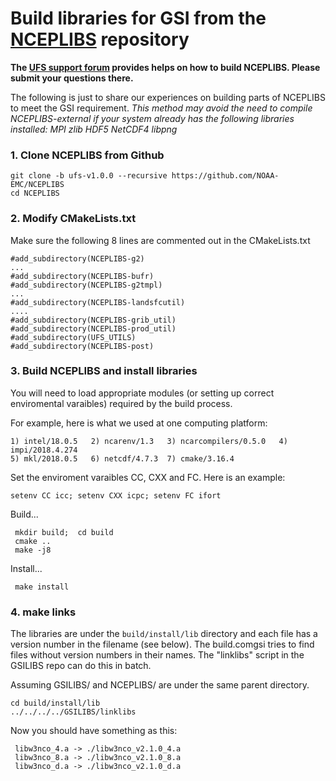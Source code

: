 # Build libraries for GSI from the [NCEPLIBS](https://github.com/NOAA-EMC/NCEPLIBS) repository

**The [UFS support forum](https://forums.ufscommunity.org) provides helps on how to build NCEPLIBS. Please submit your questions there.**

The following is just to share our experiences on building parts of NCEPLIBS to meet the GSI requirement.
*This method may avoid the need to compile NCEPLIBS-external if your system already has the following libraries installed: MPI zlib HDF5 NetCDF4 libpng*

### 1. Clone NCEPLIBS from Github
```
git clone -b ufs-v1.0.0 --recursive https://github.com/NOAA-EMC/NCEPLIBS
cd NCEPLIBS
```

### 2. Modify CMakeLists.txt
  Make sure the following 8 lines are commented out in the CMakeLists.txt
```
#add_subdirectory(NCEPLIBS-g2)
...
#add_subdirectory(NCEPLIBS-bufr)
#add_subdirectory(NCEPLIBS-g2tmpl)
...
#add_subdirectory(NCEPLIBS-landsfcutil)
....
#add_subdirectory(NCEPLIBS-grib_util)
#add_subdirectory(NCEPLIBS-prod_util)
#add_subdirectory(UFS_UTILS)
#add_subdirectory(NCEPLIBS-post)
```

### 3. Build NCEPLIBS and install libraries

You will need to load appropriate modules (or setting up correct enviromental varaibles) required by the build process.

For example, here is what we used at one computing platform:
```
1) intel/18.0.5   2) ncarenv/1.3   3) ncarcompilers/0.5.0   4) impi/2018.4.274
5) mkl/2018.0.5   6) netcdf/4.7.3  7) cmake/3.16.4
```

Set the enviroment varaibles CC, CXX and FC. Here is an example:
```
setenv CC icc; setenv CXX icpc; setenv FC ifort
```

Build...
```
 mkdir build;  cd build
 cmake ..
 make -j8
```

Install...
```
 make install
```

### 4. make links

The libraries are under the `build/install/lib` directory and each file has a version number in the filename (see below). 
The build.comgsi tries to find files without version numbers in their names. The "linklibs" script in the GSILIBS repo can do this in batch. 

Assuming GSILIBS/ and NCEPLIBS/ are under the same parent directory.
```
cd build/install/lib
../../../../GSILIBS/linklibs
```

Now you should have something as this:
```
 libw3nco_4.a -> ./libw3nco_v2.1.0_4.a
 libw3nco_8.a -> ./libw3nco_v2.1.0_8.a
 libw3nco_d.a -> ./libw3nco_v2.1.0_d.a
```




